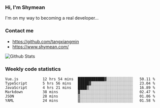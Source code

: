 ### Hi, I'm Shymean

I'm on my way to becoming a real developer...

### Contact me

- <https://github.com/tangxiangmin>
- <https://www.shymean.com/>

![Github Stats](https://github-readme-stats.vercel.app/api?username=tangxiangmin&show_icons=true&theme=dark)


###  Weekly code statistics

<!--START_SECTION:waka-->

```text
Vue.js           12 hrs 54 mins  ████████████▓░░░░░░░░░░░░   50.11 %
TypeScript       5 hrs 56 mins   █████▓░░░░░░░░░░░░░░░░░░░   23.04 %
JavaScript       4 hrs 21 mins   ████▒░░░░░░░░░░░░░░░░░░░░   16.89 %
Markdown         38 mins         ▓░░░░░░░░░░░░░░░░░░░░░░░░   02.47 %
JSON             28 mins         ▒░░░░░░░░░░░░░░░░░░░░░░░░   01.86 %
YAML             24 mins         ▒░░░░░░░░░░░░░░░░░░░░░░░░   01.58 %
```

<!--END_SECTION:waka-->